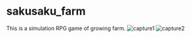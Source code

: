 # sakusaku_farm
 This is a simulation RPG game of growing farm.
![capture1](https://user-images.githubusercontent.com/8849549/48715569-a687e080-ec58-11e8-9780-281e7648a3d5.gif)
![capture2](https://user-images.githubusercontent.com/8849549/48716958-d2f12c00-ec5b-11e8-80ab-35c566fd4aa5.gif)
